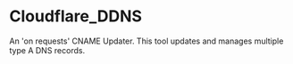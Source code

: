 # Cloudflare_DDNS
An 'on requests' CNAME Updater. This tool updates and manages multiple type A DNS records.
